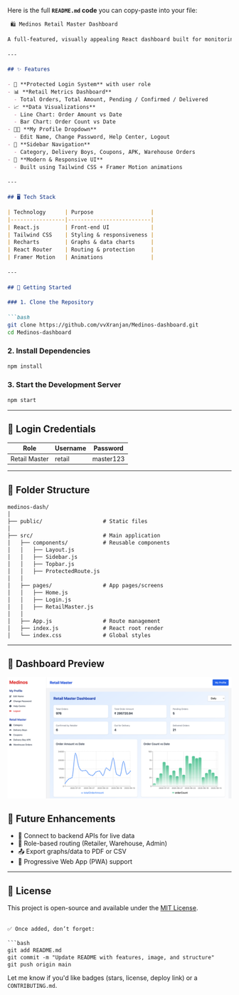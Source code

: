 Here is the full **`README.md` code** you can copy-paste into your file:

````markdown
 🛍️ Medinos Retail Master Dashboard

A full-featured, visually appealing React dashboard built for monitoring retail order metrics, managing users, and analyzing sales performance.

---

## ✨ Features

- 🔐 **Protected Login System** with user role
- 📊 **Retail Metrics Dashboard**
  - Total Orders, Total Amount, Pending / Confirmed / Delivered
- 📈 **Data Visualizations**
  - Line Chart: Order Amount vs Date
  - Bar Chart: Order Count vs Date
- 🧑‍💼 **My Profile Dropdown**
  - Edit Name, Change Password, Help Center, Logout
- 🧭 **Sidebar Navigation**
  - Category, Delivery Boys, Coupons, APK, Warehouse Orders
- 🎨 **Modern & Responsive UI**
  - Built using Tailwind CSS + Framer Motion animations

---

## 🖥️ Tech Stack

| Technology      | Purpose                  |
|-----------------|--------------------------|
| React.js        | Front-end UI             |
| Tailwind CSS    | Styling & responsiveness |
| Recharts        | Graphs & data charts     |
| React Router    | Routing & protection     |
| Framer Motion   | Animations               |

---

## 🧪 Getting Started

### 1. Clone the Repository

```bash
git clone https://github.com/vvXranjan/Medinos-dashboard.git
cd Medinos-dashboard
````

### 2. Install Dependencies

```bash
npm install
```

### 3. Start the Development Server

```bash
npm start
```

---

## 🔐 Login Credentials

| Role          | Username | Password  |
| ------------- | -------- | --------- |
| Retail Master | retail   | master123 |

---

## 📁 Folder Structure

```
medinos-dash/
│
├── public/                   # Static files
│
├── src/                      # Main application
│   ├── components/           # Reusable components
│   │   ├── Layout.js
│   │   ├── Sidebar.js
│   │   ├── Topbar.js
│   │   ├── ProtectedRoute.js
│   │
│   ├── pages/                # App pages/screens
│   │   ├── Home.js
│   │   ├── Login.js
│   │   ├── RetailMaster.js
│   │
│   ├── App.js                # Route management
│   ├── index.js              # React root render
│   └── index.css             # Global styles
```

---

## 📸 Dashboard Preview

![Retail Master Dashboard](https://raw.githubusercontent.com/vvXranjan/Medinos-dashboard/main/assets/Medinos-dash.png)


## 🔮 Future Enhancements

* 🔌 Connect to backend APIs for live data
* 🔐 Role-based routing (Retailer, Warehouse, Admin)
* 📤 Export graphs/data to PDF or CSV
* 📱 Progressive Web App (PWA) support

---

## 📄 License

This project is open-source and available under the [MIT License](LICENSE).

````

✅ Once added, don’t forget:

```bash
git add README.md
git commit -m "Update README with features, image, and structure"
git push origin main
````

Let me know if you'd like badges (stars, license, deploy link) or a `CONTRIBUTING.md`.
